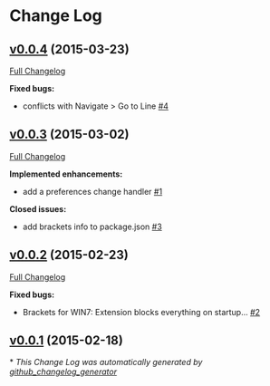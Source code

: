 # Change Log

## [v0.0.4](https://github.com/brad-jones/git-projects/tree/v0.0.4) (2015-03-23)

[Full Changelog](https://github.com/brad-jones/git-projects/compare/v0.0.3...v0.0.4)

**Fixed bugs:**

- conflicts with Navigate \> Go to Line [\#4](https://github.com/brad-jones/git-projects/issues/4)

## [v0.0.3](https://github.com/brad-jones/git-projects/tree/v0.0.3) (2015-03-02)

[Full Changelog](https://github.com/brad-jones/git-projects/compare/v0.0.2...v0.0.3)

**Implemented enhancements:**

- add a preferences change handler [\#1](https://github.com/brad-jones/git-projects/issues/1)

**Closed issues:**

- add brackets info to package.json [\#3](https://github.com/brad-jones/git-projects/issues/3)

## [v0.0.2](https://github.com/brad-jones/git-projects/tree/v0.0.2) (2015-02-23)

[Full Changelog](https://github.com/brad-jones/git-projects/compare/v0.0.1...v0.0.2)

**Fixed bugs:**

- Brackets for WIN7: Extension blocks everything on startup... [\#2](https://github.com/brad-jones/git-projects/issues/2)

## [v0.0.1](https://github.com/brad-jones/git-projects/tree/v0.0.1) (2015-02-18)



\* *This Change Log was automatically generated by [github_changelog_generator](https://github.com/skywinder/Github-Changelog-Generator)*
